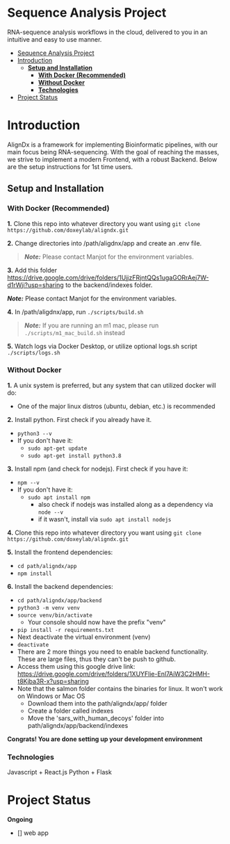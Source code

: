 # Sequence Analysis Project
RNA-sequence analysis workflows in the cloud, delivered to you in an intuitive and easy to use manner.

- [Sequence Analysis Project](#sequence-analysis-project)
- [Introduction](#introduction)
  * [**Setup and Installation**](#--setup-and-installation--)
    + [**With Docker (Recommended)**](#--with-docker--recommended---)
    + [**Without Docker**](#--without-docker--)
    + [**Technologies**](#--technologies--)
- [Project Status](#project-status)
 
# Introduction

AlignDx is a framework for implementing Bioinformatic pipelines, with our main focus being RNA-sequencing. With the goal of reaching the masses, we strive to implement a modern Frontend, with a robust Backend. Below are the setup instructions for 1st time users.
  
## **Setup and Installation** 

### **With Docker (Recommended)** 
**1.** Clone this repo into whatever directory you want using `git clone https://github.com/doxeylab/aligndx.git`   

**2.** Change directories into /path/aligdnx/app and create an .env file.

> **_Note:_** Please contact Manjot for the environment variables.

**3.** Add this folder https://drive.google.com/drive/folders/1UjjzFRjntQQs1ugaGORrAej7W-d1rWji?usp=sharing  to the backend/indexes folder.

**_Note:_** Please contact Manjot for the environment variables.

**4.** In /path/aligdnx/app, run `./scripts/build.sh`

> **_Note:_** If you are running an m1 mac, please run `./scripts/m1_mac_build.sh` instead

**5.** Watch logs via Docker Desktop, or utilize optional logs.sh script `./scripts/logs.sh` 


### **Without Docker** 
**1.** A unix system is preferred, but any system that can utilized docker will do: 
  - One of the major linux distros (ubuntu, debian, etc.) is recommended 

**2.** Install python. First check if you already have it.  
  - `python3 --v`
  - If you don't have it:
    - `sudo apt-get update`
    - `sudo apt-get install python3.8` 

**3.** Install npm (and check for nodejs). First check if you have it:
  - `npm --v`
  - If you don't have it:
    - `sudo apt install npm` 
      - also check if nodejs was installed along as a dependency via `node --v`
      - if it wasn't, install via `sudo apt install nodejs` 

**4.** Clone this repo into whatever directory you want using `git clone https://github.com/doxeylab/aligndx.git`  
 
**5.** Install the frontend dependencies:
  - `cd path/aligndx/app`
  - `npm install`

**6.** Install the backend dependencies:  
  - `cd path/aligndx/app/backend`
  - `python3 -m venv venv`
  - `source venv/bin/activate`
    - Your console should now have the prefix "venv"
  - `pip install -r requirements.txt` 
  - Next deactivate the virtual environment (venv)
  - `deactivate`
  - There are 2 more things you need to enable backend functionality. These are large files, thus they can't be push to github. 
  - Access them using this google drive link: https://drive.google.com/drive/folders/1XUYFlie-Enl7AiW3C2HMH-t8Kjba3R-x?usp=sharing
  - Note that the salmon folder contains the binaries for linux. It won't work on Windows or Mac OS
    - Download them into the path/aligndx/app/ folder
    - Create a folder called indexes
    - Move the 'sars_with_human_decoys' folder into path/aligndx/app/backend/indexes

**Congrats! You are done setting up your development environment**



### **Technologies**
Javascript + React.js 
Python + Flask 

# Project Status
**Ongoing** 
- [] web app
